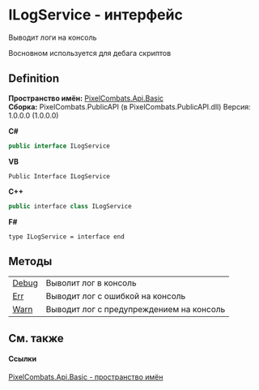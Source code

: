 # ILogService - интерфейс



Выводит логи на консоль

Восновном используется для дебага скриптов




## Definition
**Пространство имён:** <a href="ecd6f0f4-1f0e-84e2-1224-e842f2113db7">PixelCombats.Api.Basic</a>  
**Сборка:** PixelCombats.PublicAPI (в PixelCombats.PublicAPI.dll) Версия: 1.0.0.0 (1.0.0.0)

**C#**
``` C#
public interface ILogService
```
**VB**
``` VB
Public Interface ILogService
```
**C++**
``` C++
public interface class ILogService
```
**F#**
``` F#
type ILogService = interface end
```



## Методы
<table>
<tr>
<td><a href="a2f2427a-749e-4129-299e-c78827fff71c">Debug</a></td>
<td>Выволит лог в консоль</td></tr>
<tr>
<td><a href="490e2d27-4aeb-8f6c-6a98-9ab61c0ff660">Err</a></td>
<td>Выводит лог с ошибкой на консоль</td></tr>
<tr>
<td><a href="f7f8d370-2ad7-5bf5-cbf6-75317bee5570">Warn</a></td>
<td>Выводит лог с предупреждением на консоль</td></tr>
</table>

## См. также


#### Ссылки
<a href="ecd6f0f4-1f0e-84e2-1224-e842f2113db7">PixelCombats.Api.Basic - пространство имён</a>  
